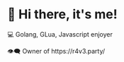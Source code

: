 <h1>👋 Hi there, it's me!</h1>
<p>💻 Golang, GLua, Javascript enjoyer</p>
<p>👁️‍🗨️ Owner of https://r4v3.party/</p>
